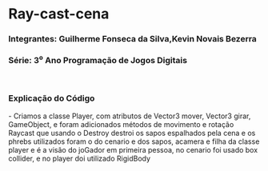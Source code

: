 # Ray-cast-cena

<h3>Integrantes: Guilherme Fonseca da Silva,Kevin Novais Bezerra</h3>

<h3>Série: 3⁰ Ano Programação de Jogos Digitais</h3>
<br>
<h3>Explicação do Código</h3>
- Criamos a classe Player, com atributos de Vector3  mover, Vector3 girar, GameObject, e foram adicionados métodos de movimento e rotação Raycast que usando o Destroy destroi os sapos espalhados pela cena e os phrebs utilizados foram o do cenario e dos sapos, acamera e filha da classe player e é a visão do joGador em primeira pessoa, no cenario foi usado box collider, e no player doi utilizado RigidBody


